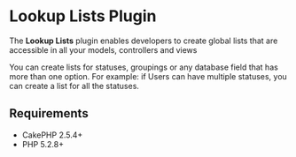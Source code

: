 Lookup Lists Plugin
========================

The **Lookup Lists** plugin enables developers to create global lists that are accessible in all your models, controllers and views 

You can create lists for statuses, groupings or any database field that has more than one option. For example: if Users can have multiple statuses, you can create a list for all the statuses.

Requirements
------------

* CakePHP 2.5.4+
* PHP 5.2.8+

